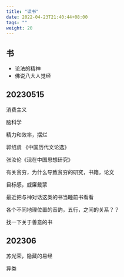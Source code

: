 ```yaml
---
title: "读书"
date: 2022-04-23T21:40:44+08:00
tags: ""
weight: 20
---
```



## 书

+ 论法的精神
+ 佛说八大人觉经

## 20230515

消费主义

脑科学

精力和效率，摆烂

郭绍虞 《中国历代文论选》

张汝伦《现在中国思想研究》

有关贫穷，为什么导致贫穷的研究，书籍，论文

目标感，威廉戴蒙

最近把与神对话这类的书当睡前书看看

各个不同地理位置的音韵，五行，之间的关系？？

找一下关于善意的书

## 202306

苏光荣，隐藏的易经

异类